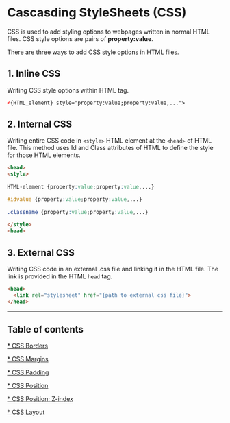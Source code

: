 # Cascasding StyleSheets (CSS)

CSS is used to add styling options to webpages written in normal HTML files.
CSS style options are pairs of **property:value**.

There are three ways to add CSS style options in HTML files.

## 1. Inline CSS 

Writing CSS style options within HTML tag.

```html
<{HTML_element} style="property:value;property:value,...">
```

## 2. Internal CSS

Writing entire CSS code in `<style>` HTML element at the `<head>` of HTML file.
This method uses Id and Class attributes of HTML to define the style for those HTML elements.

```html
<head>
<style>
  
HTML-element {property:value;property:value,...}

#idvalue {property:value;property:value,...}
  
.classname {property:value;property:value,...}  
  
</style>
<head>
```

## 3. External CSS

Writing CSS code in an external .css file and linking it in the HTML file.
The link is provided in the HTML `head` tag.

```html
<head>
  <link rel="stylesheet" href="{path to external css file}">
</head>
```

<hr>

## Table of contents

[* CSS Borders](border/)

[* CSS Margins](Margin/)

[* CSS Padding](Padding/)

[* CSS Position](Position/)

[* CSS Position: Z-index](Z_index/)

[* CSS Layout](Layout/)
